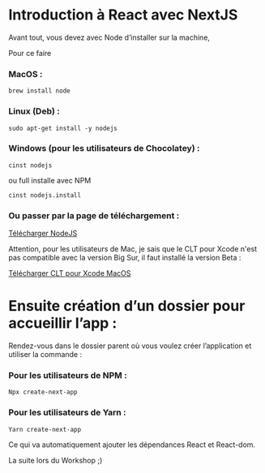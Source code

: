 # Introduction à React avec NextJS

Avant tout, vous devez avec Node d’installer sur la machine,

Pour ce faire

### MacOS : 

`brew install node`

### Linux (Deb) : 

`sudo apt-get install -y nodejs`

### Windows (pour les utilisateurs de Chocolatey) : 

`cinst nodejs`

ou full installe avec NPM 

`cinst nodejs.install `

### Ou passer par la page de téléchargement :

[Télécharger NodeJS](https://nodejs.org/en/download/)


Attention, pour les utilisateurs de Mac, je sais que le CLT pour Xcode n'est pas compatible avec la version Big Sur, il faut installé la version Beta :

[Télécharger CLT pour Xcode MacOS](https://download.developer.apple.com/Developer_Tools/Command_Line_Tools_for_Xcode_12.3_beta/Command_Line_Tools_for_Xcode_12.3_beta.dmg)

# Ensuite création d’un dossier pour accueillir l’app :

Rendez-vous dans le dossier parent où vous voulez créer l’application et utiliser la commande :

### Pour les utilisateurs de NPM :

`Npx create-next-app`

### Pour les utilisateurs de Yarn :

`Yarn create-next-app`

Ce qui va automatiquement ajouter les dépendances React et React-dom.

La suite lors du Workshop ;)